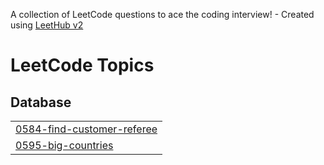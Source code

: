 A collection of LeetCode questions to ace the coding interview! - Created using [LeetHub v2](https://github.com/arunbhardwaj/LeetHub-2.0)
<!---LeetCode Topics Start-->
# LeetCode Topics
## Database
|  |
| ------- |
| [0584-find-customer-referee](https://github.com/lleytonlove/LeetCode/tree/master/0584-find-customer-referee) |
| [0595-big-countries](https://github.com/lleytonlove/LeetCode/tree/master/0595-big-countries) |
<!---LeetCode Topics End-->